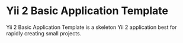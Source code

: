 Yii 2 Basic Application Template
================================

Yii 2 Basic Application Template is a skeleton Yii 2 application best for
rapidly creating small projects.
